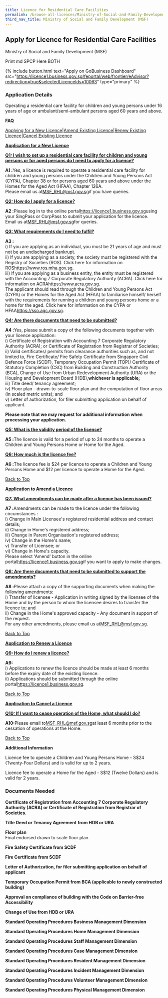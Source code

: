 ```yaml
---
title: Licence for Residential Care Facilities
permalink: /browse-all-licences/Ministry-of-Social-and-Family-Development-(MSF)/Licence-for-Residential-Care-Facilities
third_nav_title: Ministry of Social and Family Development (MSF)
---
```


## Apply for Licence for Residential Care Facilities

Ministry of Social and Family Development (MSF)

Print md SPCP Here BOTH

{% include button.html text="Apply on GoBusiness Dashboard" src="https://licence1.business.gov.sg/feportal/web/frontier/eAdvisor?redirection=true&selectedLicenceIds=10063" type="primary" %}

### Application Details

<p>Operating a residential care facility for children and young persons under 16 years of age or ambulant/semi-ambulant persons aged 60 years and above.</p>
<p><strong>FAQ</strong></p>
<p><u><a href="https://licence1.business.gov.sg/feportal/web/frontier/eadvisor?p_p_id=eAdvisor_WAR_foblsportlet7p_p_lifecycle=07p_p_state=normal7p_p_mode=view7p_p_col_id=column-17p_p_col_count=17_eAdvisor_WAR_foblsportlet_action=showSelectedLicences#apply">Applying for a New Licence</a></u>|<u><a href="https://licence1.business.gov.sg/feportal/web/frontier/eadvisor?p_p_id=eAdvisor_WAR_foblsportlet7p_p_lifecycle=07p_p_state=normal7p_p_mode=view7p_p_col_id=column-17p_p_col_count=17_eAdvisor_WAR_foblsportlet_action=showSelectedLicences#amend">Amend Existing Licence</a></u>|<u><a href="https://licence1.business.gov.sg/feportal/web/frontier/eadvisor?p_p_id=eAdvisor_WAR_foblsportlet7p_p_lifecycle=07p_p_state=normal7p_p_mode=view7p_p_col_id=column-17p_p_col_count=17_eAdvisor_WAR_foblsportlet_action=showSelectedLicences#renew">Renew Existing Licence</a></u>|<u><a href="https://licence1.business.gov.sg/feportal/web/frontier/eadvisor?p_p_id=eAdvisor_WAR_foblsportlet7p_p_lifecycle=07p_p_state=normal7p_p_mode=view7p_p_col_id=column-17p_p_col_count=17_eAdvisor_WAR_foblsportlet_action=showSelectedLicences#cancel">Cancel Existing Licence</a></u></p>
<div id="apply">
<p><strong><u>Application for a New Licence</u></strong></p>
</div>
<p><strong><u>Q1: I wish to set up a residential care facility for children and young persons or for aged persons do I need to apply for a licence?</u></strong></p>
<p><strong>A1 :</strong>Yes, a licence is required to operate a residential care facility for children and young persons under the Children and Young Persons Act (CYPA), Chapter 38 or for persons aged 60 years and above under the Homes for the Aged Act (HFAA), Chapter 126A.<br />Please email us at<a href="mailto:MSF_RHL@msf.gov.sg">MSF_RHL@msf.gov.sg</a>if you have queries.</p>
<p><strong><u>Q2: How do I apply for a licence?</u></strong></p>
<p><strong>A2 :</strong>Please log in to the online portal<a href="https://licence1.business.gov.sg/" target="_blank" rel="noopener">https://licence1.business.gov.sg</a>using your SingPass or CorpPass to submit your application for the licence.<br />Email us at<a href="mailto:MSF_RHL@msf.gov.sg">MSF_RHL@msf.gov.sg</a>for queries.</p>
<p><strong><u>Q3: What requirements do I need to fulfil?</u></strong></p>
<p><strong>A3 :</strong><br />i) If you are applying as an individual, you must be 21 years of age and must not be an undischarged bankrupt.<br />ii) If you are applying as a society, the society must be registered with the Registry of Societies (ROS). Click here for information on ROS<a href="https://www.ros.mha.gov.sg/" target="_blank" rel="noopener">https://www.ros.mha.gov.sg</a>.<br />iii) If you are applying as a business entity, the entity must be registered with the Accounting 7 Corporate Regulatory Authority (ACRA). Click here for information on ACRA<a href="http://www.acra.gov.sg/" target="_blank" rel="noopener">https://www.acra.gov.sg</a>.<br />The applicant should read through the Children and Young Persons Act (CYPA) or the Homes for the Aged Act (HFAA) to familiarise himself/ herself with the requirements for running a children and young persons home or a home for the aged. Click here for information on the CYPA or HFAA<a href="https://sso.agc.gov.sg/" target="_blank" rel="noopener">https://sso.agc.gov.sg</a>.</p>
<p><strong><u>Q4: Are there documents that need to be submitted?</u></strong></p>
<p><strong>A4 :</strong>Yes, please submit a copy of the following documents together with your licence application:<br />i) Certificate of Registration with Accounting 7 Corporate Regulatory Authority (ACRA); or Certificate of Registration from Registrar of Societies;<br />ii) Valid certificates/ permits from clearance authorities such as, and not limited to, Fire Certificate/ Fire Safety Certificate from Singapore Civil Defence Force (SCDF), Temporary Occupation Permit (TOP)/ Certificate of Statutory Completion (CSC) from Building and Construction Authority (BCA), Change of Use from Urban Redevelopment Authority (URA) or the Housing and Development Board (HDB),<strong>whichever is applicable;</strong><br />iii) Title deed/ tenancy agreement;<br />iv) Floor plan - drawn-to-scale floor plan and the computation of floor areas (in scaled metric units); and<br />v) Letter of authorization, for filer submitting application on behalf of applicant.</p>
<p><strong>Please note that we may request for additional information when processing your application.</strong></p>
<p><strong><u>Q5: What is the validity period of the licence?</u></strong></p>
<p><strong>A5 :</strong>The licence is valid for a period of up to 24 months to operate a Children and Young Persons Home or Home for the Aged.</p>
<p><strong><u>Q6: How much is the licence fee?</u></strong></p>
<p><strong>A6 :</strong>The licence fee is $24 per licence to operate a Children and Young Persons Home and $12 per licence to operate a Home for the Aged.</p>
<p><a href="https://licence1.business.gov.sg/feportal/web/frontier/eadvisor?p_p_id=eAdvisor_WAR_foblsportlet7p_p_lifecycle=07p_p_state=normal7p_p_mode=view7p_p_col_id=column-17p_p_col_count=17_eAdvisor_WAR_foblsportlet_action=showSelectedLicences#sections">Back to Top</a></p>
<div id="amend">
<p><strong><u>Application to Amend a Licence</u></strong></p>
</div>
<p><strong><u>Q7: What amendments can be made after a licence has been issued?</u></strong></p>
<p><strong>A7 :</strong>Amendments can be made to the licence under the following circumstances :<br />i) Change in Main Licensee's registered residential address and contact details;<br />ii) Change in Home's registered address;<br />iii) Change in Parent Organisation's registered address;<br />iv) Change in the Home's name;<br />v) Transfer of Licensee; or<br />vi) Change in Home's capacity.<br />Please select 'Amend' button in the online portal<a href="https://licence1.business.gov.sg/" target="_blank" rel="noopener">https://licence1.business.gov.sg</a>if you want to apply to make changes.</p>
<p><strong><u>Q8: Are there documents that need to be submitted to support the amendments?</u></strong></p>
<p><strong>A8 :</strong>Please attach a copy of the supporting documents when making the following amendments:<br />i) Transfer of licensee - Application in writing signed by the licensee of the Home and by the person to whom the licensee desires to transfer the licence to; and<br />ii) Change in the Home's approved capacity - Any document in support of the request.<br />For any other amendments, please email us at<a href="mailto:MSF_RHL@msf.gov.sg.">MSF_RHL@msf.gov.sg</a>.</p>
<p><a href="https://licence1.business.gov.sg/feportal/web/frontier/eadvisor?p_p_id=eAdvisor_WAR_foblsportlet7p_p_lifecycle=07p_p_state=normal7p_p_mode=view7p_p_col_id=column-17p_p_col_count=17_eAdvisor_WAR_foblsportlet_action=showSelectedLicences#sections">Back to Top</a></p>
<div id="renew">
<p><strong><u>Application to Renew a Licence</u></strong></p>
</div>
<p><strong><u>Q9: How do I renew a licence?</u></strong></p>
<p><strong>A9:</strong><br />i) Applications to renew the licence should be made at least 6 months before the expiry date of the existing licence.<br />ii) Applications should be submitted through the online portal<a href="https://licence1.business.gov.sg/" target="_blank" rel="noopener">https://licence1.business.gov.sg</a>.</p>
<p><a href="https://licence1.business.gov.sg/feportal/web/frontier/eadvisor?p_p_id=eAdvisor_WAR_foblsportlet7p_p_lifecycle=07p_p_state=normal7p_p_mode=view7p_p_col_id=column-17p_p_col_count=17_eAdvisor_WAR_foblsportlet_action=showSelectedLicences#sections">Back to Top</a></p>
<div id="cancel">
<p><strong><u>Application to Cancel a Licence</u></strong></p>
</div>
<p><strong><u>Q10: If I want to cease operation of the Home, what should I do?</u></strong></p>
<p><strong>A10:</strong>Please email to<a href="mailto:MSF_RHL@msf.gov.sg">MSF_RHL@msf.gov.sg</a>at least 6 months prior to the cessation of operations at the Home.</p>
<p><a href="https://licence1.business.gov.sg/feportal/web/frontier/eadvisor?p_p_id=eAdvisor_WAR_foblsportlet7p_p_lifecycle=07p_p_state=normal7p_p_mode=view7p_p_col_id=column-17p_p_col_count=17_eAdvisor_WAR_foblsportlet_action=showSelectedLicences#sections">Back to Top</a></p>

**Additional Information**

<p>Licence fee to operate a Children and Young Persons Home - S$24 (Twenty-Four Dollars) and is valid for up to 2 years.</p>
<p>Licence fee to operate a Home for the Aged - S$12 (Twelve Dollars) and is valid for 2 years.</p>

### Documents Needed

<p><strong>Certificate of Registration from Accounting 7 Corporate Regulatory Authority (ACRA) or Certificate of Registration from Registrar of Societies.</strong></p>
<p><strong>Title Deed or Tenancy Agreement from HDB or URA</strong></p>
<p><strong>Floor plan</strong><br />Final endorsed drawn to scale floor plan.</p>
<p><strong>Fire Safety Certificate from SCDF</strong></p>
<p><strong>Fire Certificate from SCDF</strong></p>
<p><strong>Letter of Authorization, for filer submitting application on behalf of applicant</strong></p>
<p><strong>Temporary Occupation Permit from BCA (applicable to newly constructed building)</strong></p>
<p><strong>Approval on compliance of building with the Code on Barrier-free Accessibility</strong></p>
<p><strong>Change of Use from HDB or URA</strong></p>
<p><strong>Standard Operating Procedures Business Management Dimension</strong></p>
<p><strong>Standard Operating Procedures Home Management Dimension</strong></p>
<p><strong>Standard Operating Procedures Staff Management Dimension</strong></p>
<p><strong>Standard Operating Procedures Case Management Dimension</strong></p>
<p><strong>Standard Operating Procedures Resident Management Dimension</strong></p>
<p><strong>Standard Operating Procedures Incident Management Dimension</strong></p>
<p><strong>Standard Operating Procedures Volunteer Management Dimension</strong></p>
<p><strong>Standard Operating Procedures Physical Management Dimension</strong></p>

